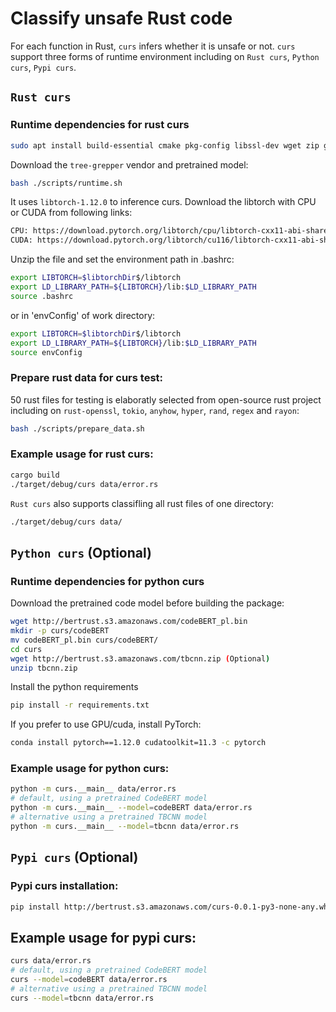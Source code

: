 # Classify unsafe Rust code

For each function in Rust, ```curs``` infers whether it is unsafe or not.
```curs``` support three forms of runtime environment including on ```Rust curs```, ```Python curs```, ```Pypi curs```.

## ```Rust curs```
### Runtime dependencies for rust curs
```bash
sudo apt install build-essential cmake pkg-config libssl-dev wget zip git
```
Download the `tree-grepper` vendor and pretrained model:
```bash
bash ./scripts/runtime.sh
```
It uses `libtorch-1.12.0` to inference curs. Download the libtorch with CPU or CUDA from following links:
```bash
CPU: https://download.pytorch.org/libtorch/cpu/libtorch-cxx11-abi-shared-with-deps-1.12.0%2Bcpu.zip
CUDA: https://download.pytorch.org/libtorch/cu116/libtorch-cxx11-abi-shared-with-deps-1.12.0%2Bcu116.zip
```
Unzip the file and set the environment path in .bashrc:

```bash
export LIBTORCH=$libtorchDir$/libtorch
export LD_LIBRARY_PATH=${LIBTORCH}/lib:$LD_LIBRARY_PATH
source .bashrc
```
or in 'envConfig' of work directory:
```bash
export LIBTORCH=$libtorchDir$/libtorch
export LD_LIBRARY_PATH=${LIBTORCH}/lib:$LD_LIBRARY_PATH
source envConfig
```
### Prepare rust data for curs test:
50 rust files for testing is elaboratly selected from open-source rust project including on `rust-openssl`, `tokio`, `anyhow`, `hyper`, `rand`, `regex` and `rayon`:
```bash
bash ./scripts/prepare_data.sh
```
### Example usage for rust curs:

```bash
cargo build
./target/debug/curs data/error.rs
```
```Rust curs``` also supports classifling all rust files of one directory:
```bash
./target/debug/curs data/
```

## ```Python curs``` (Optional)

### Runtime dependencies for python curs

Download the pretrained code model before building the package:
```bash
wget http://bertrust.s3.amazonaws.com/codeBERT_pl.bin
mkdir -p curs/codeBERT
mv codeBERT_pl.bin curs/codeBERT/
cd curs
wget http://bertrust.s3.amazonaws.com/tbcnn.zip (Optional)
unzip tbcnn.zip
```
Install the python requirements
```bash
pip install -r requirements.txt
```
If you prefer to use GPU/cuda, install PyTorch:
```bash
conda install pytorch==1.12.0 cudatoolkit=11.3 -c pytorch
```
### Example usage for python curs:

```bash
python -m curs.__main__ data/error.rs
# default, using a pretrained CodeBERT model
python -m curs.__main__ --model=codeBERT data/error.rs
# alternative using a pretrained TBCNN model
python -m curs.__main__ --model=tbcnn data/error.rs
```

## ```Pypi curs``` (Optional)
### Pypi curs installation:

```bash
pip install http://bertrust.s3.amazonaws.com/curs-0.0.1-py3-none-any.whl
```

## Example usage for pypi curs:

```bash
curs data/error.rs
# default, using a pretrained CodeBERT model
curs --model=codeBERT data/error.rs
# alternative using a pretrained TBCNN model
curs --model=tbcnn data/error.rs
```